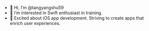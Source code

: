- 👋 Hi, I’m @tangyangshu59
- 👀 I’m interested in Swift enthusiast in training. 
- 🌱 Excited about iOS app development. Striving to create apps that enrich user experiences.
